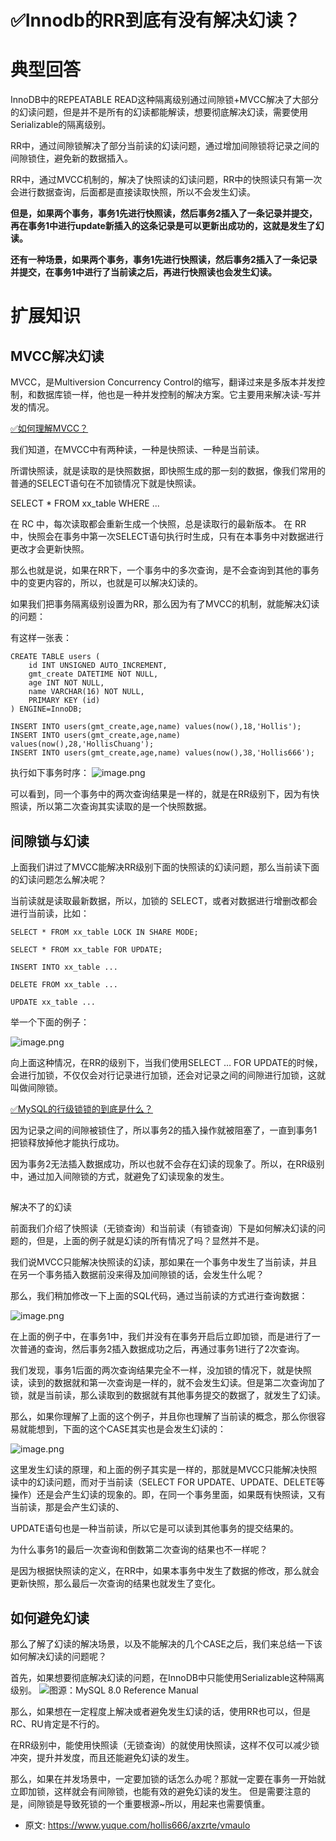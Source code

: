 # ✅Innodb的RR到底有没有解决幻读？
<!--page header-->

<a name="VylSB"></a>
# 典型回答

InnoDB中的REPEATABLE READ这种隔离级别通过间隙锁+MVCC解决了大部分的幻读问题，但是并不是所有的幻读都能解读，想要彻底解决幻读，需要使用Serializable的隔离级别。

RR中，通过间隙锁解决了部分当前读的幻读问题，通过增加间隙锁将记录之间的间隙锁住，避免新的数据插入。

RR中，通过MVCC机制的，解决了快照读的幻读问题，RR中的快照读只有第一次会进行数据查询，后面都是直接读取快照，所以不会发生幻读。

**但是，如果两个事务，事务1先进行快照读，然后事务2插入了一条记录并提交，再在事务1中进行update新插入的这条记录是可以更新出成功的，这就是发生了幻读。**

**还有一种场景，如果两个事务，事务1先进行快照读，然后事务2插入了一条记录并提交，在事务1中进行了当前读之后，再进行快照读也会发生幻读。**

<a name="Xat6O"></a>
# 扩展知识

<a name="KJQdq"></a>
## MVCC解决幻读
MVCC，是Multiversion Concurrency Control的缩写，翻译过来是多版本并发控制，和数据库锁一样，他也是一种并发控制的解决方案。它主要用来解决读-写并发的情况。

[✅如何理解MVCC？](https://www.yuque.com/hollis666/axzrte/wgu1u6?view=doc_embed)

我们知道，在MVCC中有两种读，一种是快照读、一种是当前读。

所谓快照读，就是读取的是快照数据，即快照生成的那一刻的数据，像我们常用的普通的SELECT语句在不加锁情况下就是快照读。

SELECT * FROM xx_table WHERE ...

在 RC 中，每次读取都会重新生成一个快照，总是读取行的最新版本。
在 RR 中，快照会在事务中第一次SELECT语句执行时生成，只有在本事务中对数据进行更改才会更新快照。

那么也就是说，如果在RR下，一个事务中的多次查询，是不会查询到其他的事务中的变更内容的，所以，也就是可以解决幻读的。

如果我们把事务隔离级别设置为RR，那么因为有了MVCC的机制，就能解决幻读的问题：

有这样一张表：

```
CREATE TABLE users (
    id INT UNSIGNED AUTO_INCREMENT,
    gmt_create DATETIME NOT NULL,
    age INT NOT NULL,
    name VARCHAR(16) NOT NULL,
    PRIMARY KEY (id)
) ENGINE=InnoDB;

INSERT INTO users(gmt_create,age,name) values(now(),18,'Hollis');
INSERT INTO users(gmt_create,age,name) values(now(),28,'HollisChuang');
INSERT INTO users(gmt_create,age,name) values(now(),38,'Hollis666');
```

执行如下事务时序：
![image.png](./img/SwvCyz76MKXrV29z/1672142200253-401443f6-478e-4fbd-a570-2ca84bcf5f67-907338.png)

可以看到，同一个事务中的两次查询结果是一样的，就是在RR级别下，因为有快照读，所以第二次查询其实读取的是一个快照数据。

<a name="kvO8r"></a>
## 间隙锁与幻读

上面我们讲过了MVCC能解决RR级别下面的快照读的幻读问题，那么当前读下面的幻读问题怎么解决呢？

当前读就是读取最新数据，所以，加锁的 SELECT，或者对数据进行增删改都会进行当前读，比如：

```
SELECT * FROM xx_table LOCK IN SHARE MODE;

SELECT * FROM xx_table FOR UPDATE;

INSERT INTO xx_table ...

DELETE FROM xx_table ...

UPDATE xx_table ...
```

举一个下面的例子：

![image.png](./img/SwvCyz76MKXrV29z/1672142247819-ebebed97-c9a1-41f8-b8d5-53201bfeb3d1-714023.png)

向上面这种情况，在RR的级别下，当我们使用SELECT … FOR UPDATE的时候，会进行加锁，不仅仅会对行记录进行加锁，还会对记录之间的间隙进行加锁，这就叫做间隙锁。

[✅MySQL的行级锁锁的到底是什么？](https://www.yuque.com/hollis666/axzrte/kfygzw?view=doc_embed)

因为记录之间的间隙被锁住了，所以事务2的插入操作就被阻塞了，一直到事务1把锁释放掉他才能执行成功。

因为事务2无法插入数据成功，所以也就不会存在幻读的现象了。所以，在RR级别中，通过加入间隙锁的方式，就避免了幻读现象的发生。
<a name="MPlOV"></a>
## 
解决不了的幻读

前面我们介绍了快照读（无锁查询）和当前读（有锁查询）下是如何解决幻读的问题的，但是，上面的例子就是幻读的所有情况了吗？显然并不是。

我们说MVCC只能解决快照读的幻读，那如果在一个事务中发生了当前读，并且在另一个事务插入数据前没来得及加间隙锁的话，会发生什么呢？

那么，我们稍加修改一下上面的SQL代码，通过当前读的方式进行查询数据：

![image.png](./img/SwvCyz76MKXrV29z/1672142331125-467021b3-992f-4a2a-a563-36eed630409c-226945.png)

在上面的例子中，在事务1中，我们并没有在事务开启后立即加锁，而是进行了一次普通的查询，然后事务2插入数据成功之后，再通过事务1进行了2次查询。

我们发现，事务1后面的两次查询结果完全不一样，没加锁的情况下，就是快照读，读到的数据就和第一次查询是一样的，就不会发生幻读。但是第二次查询加了锁，就是当前读，那么读取到的数据就有其他事务提交的数据了，就发生了幻读。

那么，如果你理解了上面的这个例子，并且你也理解了当前读的概念，那么你很容易就能想到，下面的这个CASE其实也是会发生幻读的：

![image.png](./img/SwvCyz76MKXrV29z/1672142346476-c06e2549-837d-4d61-b3cb-d743f9131941-358572.png)

这里发生幻读的原理，和上面的例子其实是一样的，那就是MVCC只能解决快照读中的幻读问题，而对于当前读（SELECT FOR UPDATE、UPDATE、DELETE等操作）还是会产生幻读的现象的。即，在同一个事务里面，如果既有快照读，又有当前读，那是会产生幻读的、

UPDATE语句也是一种当前读，所以它是可以读到其他事务的提交结果的。

为什么事务1的最后一次查询和倒数第二次查询的结果也不一样呢？

是因为根据快照读的定义，在RR中，如果本事务中发生了数据的修改，那么就会更新快照，那么最后一次查询的结果也就发生了变化。

<a name="Mr5ws"></a>
## 如何避免幻读

那么了解了幻读的解决场景，以及不能解决的几个CASE之后，我们来总结一下该如何解决幻读的问题呢？

首先，如果想要彻底解决幻读的问题，在InnoDB中只能使用Serializable这种隔离级别。
![](./img/SwvCyz76MKXrV29z/1672142361498-f08c8482-9c80-4328-b9a0-9ceb5e8c2b00-473499.jpeg)图源：MySQL 8.0 Reference Manual

那么，如果想在一定程度上解决或者避免发生幻读的话，使用RR也可以，但是RC、RU肯定是不行的。

在RR级别中，能使用快照读（无锁查询）的就使用快照读，这样不仅可以减少锁冲突，提升并发度，而且还能避免幻读的发生。

那么，如果在并发场景中，一定要加锁的话怎么办呢？那就一定要在事务一开始就立即加锁，这样就会有间隙锁，也能有效的避免幻读的发生。
但是需要注意的是，间隙锁是导致死锁的一个重要根源~所以，用起来也需要慎重。


<!--page footer-->
- 原文: <https://www.yuque.com/hollis666/axzrte/vmaulo>
